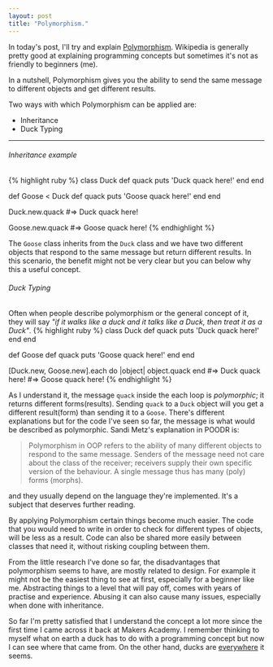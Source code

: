 ```yaml
---
layout: post
title: "Polymorphism."
---
```

In today's post, I'll try and explain [Polymorphism](https://en.wikipedia.org/wiki/Polymorphism_(computer_science)). Wikipedia is generally pretty good at explaining programming concepts but sometimes it's not as friendly to beginners (me).

In a nutshell, Polymorphism gives you the ability to send the same message to different objects and get different results.

Two ways with which Polymorphism can be applied are:

- Inheritance
- Duck Typing

---


###### Inheritance example
{% highlight ruby %}
 class Duck
   def quack
     puts 'Duck quack here!'
   end
 end
 
 def Goose < Duck
   def quack
     puts 'Goose quack here!'
   end
 end
 
 Duck.new.quack
 #=> Duck quack here!
 
 Goose.new.quack
 #=> Goose quack here!
{% endhighlight %}

The `Goose` class inherits from the `Duck` class and we have two different objects that respond to the same message but return different results. In this scenario, the benefit might not be very clear but you can below why this a useful concept.

###### Duck Typing
Often when people describe polymorphism or the general concept of it, they will say *"if it walks like a duck and it talks like a Duck, then treat it as a Duck"*.
{% highlight ruby %}
class Duck
    def quack
      puts 'Duck quack here!'
    end
  end
  
  def Goose
    def quack
      puts 'Goose quack here!'
    end
  end
  
  [Duck.new, Goose.new].each do |object|
    object.quack
  end
  #=> Duck quack here!
  #=> Goose quack here!
{% endhighlight %}

As I understand it, the message `quack` inside the each loop is *polymorphic*; it returns different forms(results). Sending `quack` to a `Duck` object will you get a different result(form) than sending it to a `Goose`. There's different explanations but for the code I've seen so far, the message is what would be described as polymorphic. 
Sandi Metz's explanation in POODR is:

> Polymorphism in OOP refers to the ability of many different objects to respond to the same message. Senders of the message need not care about the class of the receiver; receivers supply their own specific version of the behaviour. A single message thus has many (poly) forms (morphs).

and they usually depend on the language they're implemented. It's a subject that deserves further reading.

By applying Polymorphism certain things become much easier. The code that you would need to write in order to check for different types of objects, will be less as a result. Code can also be shared more easily between classes that need it, without risking coupling between them.

From the little research I've done so far, the disadvantages that polymorphism seems to have, are mostly related to design. For example it might not be the easiest thing to see at first, especially for a beginner like me. Abstracting things to a level that will pay off, comes with years of practise and experience. Abusing it can also cause many issues, especially when done with inheritance.

So far I'm pretty satisfied that I understand the concept a lot more since the first time I came across it back at Makers Academy. I remember thinking to myself what on earth a duck has to do with a programming concept but now I can see where that came from. On the other hand, ducks are [everywhere](https://en.wikipedia.org/wiki/Rubber_duck_debugging) it seems.
